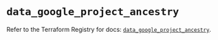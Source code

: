 # `data_google_project_ancestry`

Refer to the Terraform Registry for docs: [`data_google_project_ancestry`](https://registry.terraform.io/providers/hashicorp/google-beta/6.34.1/docs/data-sources/google_project_ancestry).
